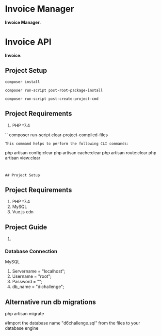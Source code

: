 # Invoice Manager
**Invoice Manager**.<br>
# Invoice API
**Invoice**.<br>

## Project Setup
```
composer install

composer run-script post-root-package-install

composer run-script post-create-project-cmd
```

## Project Requirements
1. PHP ^7.4

``
composer run-script clear-project-compiled-files
```
This command helps to perform the following CLI commands:
```
php artisan config:clear
php artisan cache:clear
php artisan route:clear
php artisan view:clear
```


## Project Setup
```
## Project Requirements
1. PHP ^7.4
2. MySQL
3. Vue.js cdn

## Project Guide
1. 

### Database Connection

MySQL
1. Servername = "localhost";
2. Username = "root";
3. Password = "";
4. db_name = "dichallenge";

## Alternative run db migrations
php artisan migrate

#Import the database name "d6challenge.sql" from the files to your database engine
